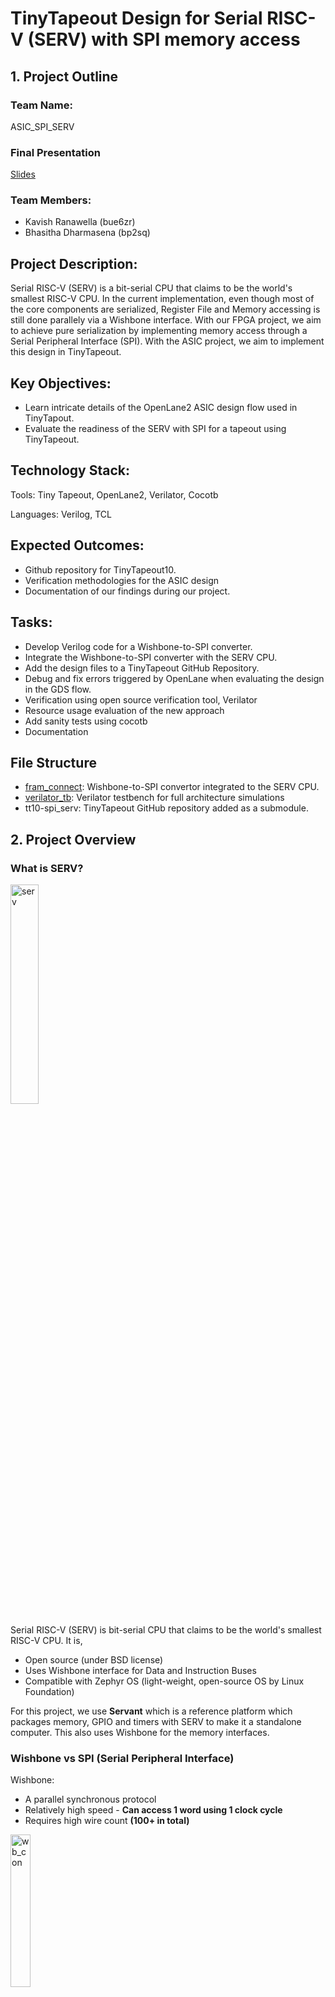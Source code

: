 # TinyTapeout Design for Serial RISC-V (SERV) with SPI memory access

## 1. Project Outline

### Team Name: 
ASIC_SPI_SERV

### Final Presentation
[Slides](https://myuva-my.sharepoint.com/:p:/g/personal/bp2sq_virginia_edu/EbR7KFxK4rZKp4n9x-FtiA0BusmC7vetWjMRAcpkG8rAVw?e=tEiBrJ)

### Team Members:
- Kavish Ranawella (bue6zr)
- Bhasitha Dharmasena (bp2sq)

## Project Description:
Serial RISC-V (SERV) is a bit-serial CPU that claims to be the world's smallest RISC-V CPU. In the current implementation, even though most of the core components are serialized, Register File and Memory accessing is still done parallely via a Wishbone interface. With our FPGA project, we aim to achieve pure serialization by implementing memory access through a Serial Peripheral Interface (SPI). With the ASIC project, we aim to implement this design in TinyTapeout.

## Key Objectives:
- Learn intricate details of the OpenLane2 ASIC design flow used in TinyTapout.
- Evaluate the readiness of the SERV with SPI for a tapeout using TinyTapeout.

## Technology Stack:
Tools: Tiny Tapeout, OpenLane2, Verilator, Cocotb

Languages: Verilog, TCL


## Expected Outcomes:
- Github repository for TinyTapeout10.
- Verification methodologies for the ASIC design
- Documentation of our findings during our project.


## Tasks:
- Develop Verilog code for a Wishbone-to-SPI converter.
- Integrate the Wishbone-to-SPI converter with the SERV CPU.
- Add the design files to a TinyTapeout GitHub Repository.
- Debug and fix errors triggered by OpenLane when evaluating the design in the GDS flow.
- Verification using open source verification tool, Verilator
- Resource usage evaluation of the new approach
- Add sanity tests using cocotb
- Documentation

## File Structure
- [fram_connect](https://github.com/hplp/2025-asic-design-projects-asic_spi_serv/tree/main/fram_connect): Wishbone-to-SPI convertor integrated to the SERV CPU.
- [verilator_tb](https://github.com/hplp/2025-asic-design-projects-asic_spi_serv/tree/main/verilator_tb): Verilator testbench for full architecture simulations
- tt10-spi_serv: TinyTapeout GitHub repository added as a submodule.

## 2. Project Overview

### What is SERV?

<p align="left">
  <img src="images/serv.png" alt="serv" width="30%">
</p>

Serial RISC-V (SERV) is bit-serial CPU that claims to be the world's smallest RISC-V CPU. It is,
- Open source (under BSD license)
- Uses Wishbone interface for Data and Instruction Buses
- Compatible with Zephyr OS (light-weight, open-source OS by Linux Foundation)

For this project, we use **Servant** which is a reference platform which packages memory, GPIO and timers with SERV to make it a standalone computer. This also uses Wishbone for the memory interfaces.

### Wishbone vs SPI (Serial Peripheral Interface)

Wishbone:
- A parallel synchronous protocol
- Relatively high speed - **Can access 1 word using 1 clock cycle**
- Requires high wire count **(100+ in total)**

<p align="left">
  <img src="images/wb_con_2.png" alt="wb_con" width="25%">
</p>

> *Figure: Wishbone connection*

SPI
- A synchronized serial communication protocol
- Can integrate with **4 wires total**
- A Master-Slave Architecture
- Relatively slow - **require 64 clock cycles to access 1 word** 

<p align="left">
  <img src="images/spi_con.png" alt="spi_con" width="40%">
</p>

> *Figure: SPI connection*

<p align="left">
  <img src="images/spi_read_2.png" alt="spi_read" width="80%">
</p>

> *Figure: SPI Read (1 word)*

### Why integrate SPI with SERV?

- **Decouples memory from CPU core**: Enables flexible memory placement and simplifies physical design for fabrication

- **Minimal pin count**: Communicates with external RAM using only 4 wires (MISO, MOSI, SCK, CS), reducing I/O complexity

- **Aligns with SERV’s bit-serial philosophy**: Maintains SERV’s ultra-minimal, bit-serial architecture by extending serial design principles to memory access

- **Shrinks logic footprint**: Removes internal RAM, reducing FPGA resource usage and improving area efficiency for ASIC targets

### Original SERV in TinyTapeout
Original SERV cannot fit into the largest size available in the TinyTapeout for an ASIC design. The following is the result we get when we try to fit it to 8x2 Tiles with a target placement density of 80%.

<p align="left">
  <img src="images/Big_serv.png" alt="over_util" width="60%">
</p>

Even for the largest size available, it would need 3594.862% utilization to fit this design into TinyTapeout. This is because the design for original SERV contains the Instruction and Data memories. This memory is very large when compared to the actual SERV processor. Moreover, creating memory from the basic logic elements used in TinyTapeout is not very efficient. **Hence, we are removing the memory from the ASIC design with this project and enhancing the design to use an external memory. Since we are using an SPI interface, the IO pins offered by TinyTapeout is enough to connect the memory externally.**

## 3. Results
### TinyTapeout Implementation

<p align="left">
  <img src="images/ttlogo_400.png" alt="utilization_error" width="15%">
</p>

We use the GitHub workflows available with TinyTapeout to generate the GDSII for the ASIC design of the SPI-SERV. The following are all the GitHub workflow we run,

<p align="left">
  <img src="images/workflow.png" alt="workflows" width="60%">
</p>

The final TT implementation made use of a total of 3X2 tiles with a 80% target placement density. The final utilization was 64.5% with a total wire length of 243537um. The picture illustrats the 3D rendered image of the GDSII of this design. 

<p align="left">
  <img src="images/TT_3D_rendered.png" alt="utilization_error" width="80%">
</p>

### Cocotb Testing
TT uses cocotb for testing in its GitHub workflows. The cocotb testing scripts were updated to add a sanity test for this design. In this sanity test, we run a simple program which covers loads (LW, LH, LB) and stores (SW, SH, SB) to check whether the design still works after each commit we add to the repository. The image below shows the output of this sanity test.

<p align="left">
  <img src="images/cocotb_tests.png" alt="utilization_error" width="80%">
  <figcaption style="text-align: center;">Figure: cocotb tests</figcaption>
</p>

> Please note that if 'No' was printed instead of 'Yes', it means that stores are not working.

### TinyTapeout Resource Utilization
The image below shows the overview resource utilization of our ASIC design for the SPI-SERV.

<p align="left">
  <img src="images/TT_resource_utilization.png" alt="utilization_error" width="80%">
  <figcaption>Figure: TinyTapeout Resource Utilization</figcaption>
</p>

### Verification 
#### The Dining Philosophers Problem
The Dining Philosophers Problem is a classic example in computer science that illustrates issues related to synchronization, concurrency, and resource sharing. The main objective of this is to avoid deadlock.

<p align="left">
  <img src="images/at_the_table.png" alt="utilization_error" width="40%">
</p>

* There are five philosophers sitting around a circular table.
* Each philosopher alternates between thinking and eating.
* In front of each philosopher is a plate of spaghetti, and between each pair of philosophers is one fork (so 5 philosophers, 5 forks total).
* To eat, a philosopher needs both the left and right forks.
* A philosopher must pick up the left fork and the right fork, eat, and then put them down.

The ASIC design was fully verified using the open-soure verification tool, Verilator. We cannot use any detailed simulators like ModelSim or Synopsys DVE since it would take couple of minutes just to print one word using SERV. Hence, we are doing this with Verilator, since it is light-weight and fast-enough to show the real-time execution of programs on SERV. In this video, we are demonstrating a program tackling this Dining Philosophers Problem running on Zephyr OS booted onto SERV. In the command that starts this simulation we need to give the baud-rate, program to execute and memory size. At the start, it prints that the Zephyr OS is successfully booted and then gives a description of the program it is going to run for the Dining Philosophers Problem. Once the program starts, it prints the status of each Philosopher one-by-one. The statuses include **Eating**, **Thinking**, **Starving**, **Holding one fork** and **Dropped one fork**. When the status of each philosopher change, it is updated on the terminal. Since this is a simulations, we could get very clean prints on the terminal.

<p align="left">
  <a href="https://drive.google.com/file/d/1RlvJeYeywYfrMxeHt2FA7NISYa-Ry-am/view?usp=share_link">
    <img src="images/Verilator_test.png" alt="Video Preview" width="80%">
  </a>
</p>

## 4. Conclusion

In the Project Overview, we have discussed why we need to integrate SPI into SERV. This project has achieved them as follows,

- **Decouples memory from CPU core**: Enables flexible memory placement and simplifies physical design for fabrication- <span style="color:dark green"> ***FULLY ACHIEVED***</span>

- **Minimal pin count**: Communicates with external RAM using only 4 wires (MISO, MOSI, SCK, CS), reducing I/O complexity - <span style="color:dark green"> ***FULLY ACHIEVED***</span>

- **Aligns with SERV’s bit-serial philosophy**: Maintains SERV’s ultra-minimal, bit-serial architecture by extending serial design principles to memory access - <span style="color:dark yellow"> ***PARTIALLY ACHIEVED***</span>

- **Shrinks logic footprint**: Removes internal RAM, reducing FPGA resource usage and improving area efficiency for ASIC targets - <span style="color:dark yellow"> ***PARTIALLY ACHIEVED***</span>

The first two were fully achieved, since now the memory is placed externally in an FRAM and accessed through SPI which only uses 4 wires. However, the last two were only partially achieved since for this project we are using a Wishbone-to-SPI convertor. The memory accessing is done serially but the Wishbone part still exists in the middle. We have reduced the footprint by moving the memory to an external device, but still we have added logic relevant to the convertor. By replacing Wishbone with SPI in future work, we can fully achieve these two as well. With this project, we have proved the feasibility of doing so.

## 5. Future Work

- **Eliminate Wishbone**: Replace the Wishbone bus with a fully bit-serial interconnect to further reduce logic complexity and align with SERV’s serial architecture.

- **Add bootloader support**: Enable loading programs such as Zephyr RTOS from SPI RAM or other sources at startup.

- **Integrate basic peripherals**:
  * **GPIO**: Provide general-purpose I/O for basic hardware interfacing.
  * **UART (RX)**: Allow serial communication for debugging or basic shell interaction.

- **Implement I2C-based memory access**: Use I2C as an alternative to SPI for connecting external RAM — reducing wire count even further in ultra-minimal systems.

## 6. References

- [Original SERV Github](https://github.com/olofk/serv)
- [Original SERV Documentation](https://serv.readthedocs.io/en/latest/reservoir.html)
